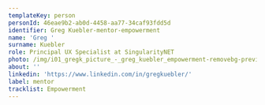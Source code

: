 ```yaml
---
templateKey: person
personId: 46eae9b2-ab0d-4458-aa77-34caf93fdd5d
identifier: Greg Kuebler-mentor-empowerment
name: 'Greg '
surname: Kuebler
role: Principal UX Specialist at SingularityNET
photo: /img/i01_gregk_picture_-_greg_kuebler_empowerment-removebg-preview.png
about: ''
linkedin: 'https://www.linkedin.com/in/gregkuebler/'
label: mentor
tracklist: Empowerment
---
```

